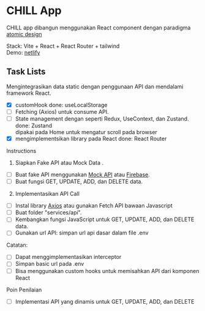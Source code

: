 # CHILL App

CHILL app dibangun menggunakan React component dengan paradigma [atomic design](https://github.com/mfatihz/fsd15-intermediate-1/blob/main/README.md)  

Stack: Vite + React + React Router + tailwind\
Demo: [netlify](https://fsd15-fe-int2.netlify.app/)

## Task Lists
Mengintegrasikan data static dengan penggunaan API dan mendalami framework React.
- [x] customHook
done: useLocalStorage
- [ ] Fetching (Axios) untuk consume API.
- [ ] State management dengan seperti Redux, UseContext, dan Zustand.\
    done: Zustand\
    dipakai pada Home untuk mengatur scroll pada browser
- [x] mengimplementsikan library pada React
    done: React Router

Instructions
1. Siapkan Fake API atau Mock Data .
- [ ] Buat fake API menggunakan [Mock API](https://mockapi.io/) atau [Firebase](https://firebase.google.com/).
- [ ] Buat fungsi GET, UPDATE, ADD, dan DELETE data.
2. Implementasikan API Call
- [ ] Instal library [Axios](https://axios-http.com/docs/intro) atau gunakan Fetch API bawaan Javascript
- [ ] Buat folder "services/api".
- [ ] Kembangkan fungsi JavaScript untuk GET, UPDATE, ADD, dan DELETE data.
- [ ] Gunakan url API: simpan url api dasar dalam file .env

Catatan:
- [ ] Dapat menggimplementasikan interceptor
- [ ] Simpan basic url pada .env
- [ ] Bisa menggunakan custom hooks untuk memisahkan API dari komponen React

Poin Penilaian
- [ ] Implementasi API yang dinamis untuk GET, UPDATE, ADD, dan DELETE
